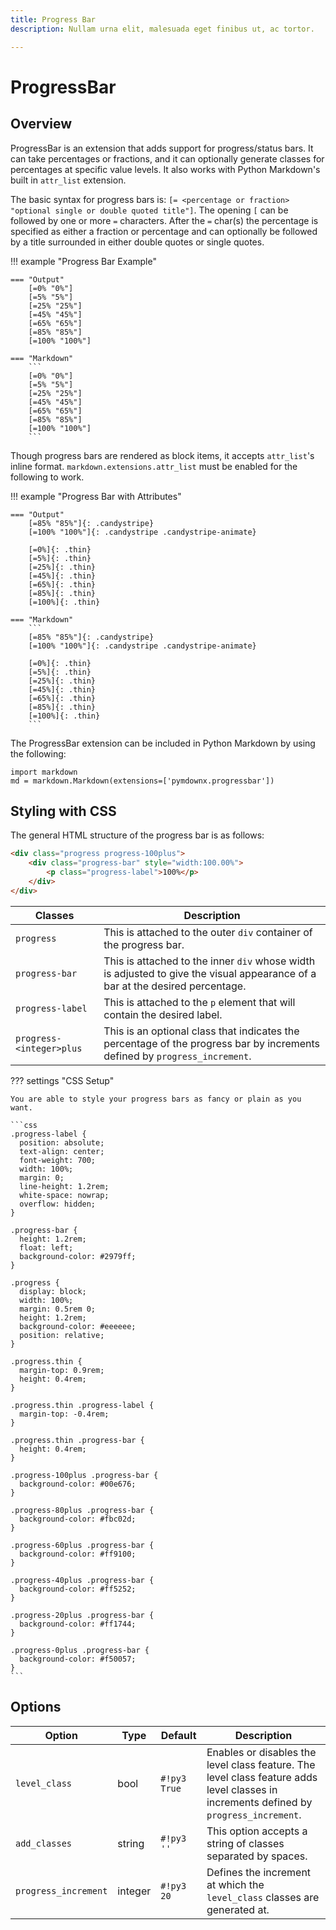 ```yaml
---
title: Progress Bar
description: Nullam urna elit, malesuada eget finibus ut, ac tortor.

---
```


# ProgressBar

## Overview

ProgressBar is an extension that adds support for progress/status bars.  It can take percentages or fractions, and it
can optionally generate classes for percentages at specific value levels.  It also works with Python Markdown's built
in `attr_list` extension.

The basic syntax for progress bars is: `[= <percentage or fraction> "optional single or double quoted title"]`.  The
opening `[` can be followed by one or more `=` characters. After the `=` char(s) the percentage is specified as either
a fraction or percentage and can optionally be followed by a title surrounded in either double quotes or single
quotes.

!!! example "Progress Bar Example"

    === "Output"
        [=0% "0%"]
        [=5% "5%"]
        [=25% "25%"]
        [=45% "45%"]
        [=65% "65%"]
        [=85% "85%"]
        [=100% "100%"]

    === "Markdown"
        ```
        [=0% "0%"]
        [=5% "5%"]
        [=25% "25%"]
        [=45% "45%"]
        [=65% "65%"]
        [=85% "85%"]
        [=100% "100%"]
        ```

Though progress bars are rendered as block items, it accepts `attr_list`'s inline format.
`markdown.extensions.attr_list` must be enabled for the following to work.

!!! example "Progress Bar with Attributes"

    === "Output"
        [=85% "85%"]{: .candystripe}
        [=100% "100%"]{: .candystripe .candystripe-animate}

        [=0%]{: .thin}
        [=5%]{: .thin}
        [=25%]{: .thin}
        [=45%]{: .thin}
        [=65%]{: .thin}
        [=85%]{: .thin}
        [=100%]{: .thin}

    === "Markdown"
        ```
        [=85% "85%"]{: .candystripe}
        [=100% "100%"]{: .candystripe .candystripe-animate}

        [=0%]{: .thin}
        [=5%]{: .thin}
        [=25%]{: .thin}
        [=45%]{: .thin}
        [=65%]{: .thin}
        [=85%]{: .thin}
        [=100%]{: .thin}
        ```

The ProgressBar extension can be included in Python Markdown by using the following:

```py3
import markdown
md = markdown.Markdown(extensions=['pymdownx.progressbar'])
```

## Styling with CSS

The general HTML structure of the progress bar is as follows:

```html
<div class="progress progress-100plus">
    <div class="progress-bar" style="width:100.00%">
        <p class="progress-label">100%</p>
    </div>
</div>
```

Classes                  | Description
------------------------ |------------
`progress`               | This is attached to the outer `div` container of the progress bar.
`progress-bar`           | This is attached to the inner `div` whose width is adjusted to give the visual appearance of a bar at the desired percentage.
`progress-label`         | This is attached to the `p` element that will contain the desired label.
`progress-<integer>plus` | This is an optional class that indicates the percentage of the progress bar by increments defined by `progress_increment`.

??? settings "CSS Setup"

    You are able to style your progress bars as fancy or plain as you want.

    ```css
    .progress-label {
      position: absolute;
      text-align: center;
      font-weight: 700;
      width: 100%;
      margin: 0;
      line-height: 1.2rem;
      white-space: nowrap;
      overflow: hidden;
    }

    .progress-bar {
      height: 1.2rem;
      float: left;
      background-color: #2979ff;
    }

    .progress {
      display: block;
      width: 100%;
      margin: 0.5rem 0;
      height: 1.2rem;
      background-color: #eeeeee;
      position: relative;
    }

    .progress.thin {
      margin-top: 0.9rem;
      height: 0.4rem;
    }

    .progress.thin .progress-label {
      margin-top: -0.4rem;
    }

    .progress.thin .progress-bar {
      height: 0.4rem;
    }

    .progress-100plus .progress-bar {
      background-color: #00e676;
    }

    .progress-80plus .progress-bar {
      background-color: #fbc02d;
    }

    .progress-60plus .progress-bar {
      background-color: #ff9100;
    }

    .progress-40plus .progress-bar {
      background-color: #ff5252;
    }

    .progress-20plus .progress-bar {
      background-color: #ff1744;
    }

    .progress-0plus .progress-bar {
      background-color: #f50057;
    }
    ```

## Options

Option               | Type    | Default      | Description
-------------------- | ------- | ------------ |------------
`level_class`        | bool    | `#!py3 True` | Enables or disables the level class feature.  The level class feature adds level classes in increments defined by `progress_increment`.
`add_classes`        | string  | `#!py3 ''`   | This option accepts a string of classes separated by spaces.
`progress_increment` | integer | `#!py3 20`   | Defines the increment at which the `level_class` classes are generated at.
